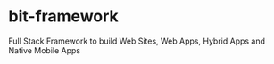 # bit-framework
Full Stack Framework to build Web Sites, Web Apps, Hybrid Apps and Native Mobile Apps
